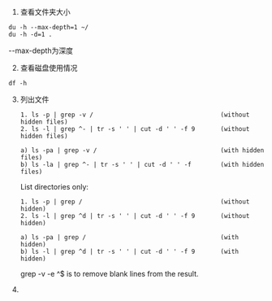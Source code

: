 1. 查看文件夹大小
```
du -h --max-depth=1 ~/
du -h -d=1 .
```
--max-depth为深度

2. 查看磁盘使用情况
```
df -h
```

3. 列出文件
    ```
    1. ls -p | grep -v /                                   (without hidden files)
    2. ls -l | grep ^- | tr -s ' ' | cut -d ' ' -f 9       (without hidden files)

    a) ls -pa | grep -v /                                  (with hidden files)
    b) ls -la | grep ^- | tr -s ' ' | cut -d ' ' -f        (with hidden files)
    ```

    List directories only:

    ```
    1. ls -p | grep /                                      (without hidden)
    2. ls -l | grep ^d | tr -s ' ' | cut -d ' ' -f 9       (without hidden)

    a) ls -pa | grep /                                     (with hidden)
    b) ls -l | grep ^d | tr -s ' ' | cut -d ' ' -f 9       (with hidden)
    ```
    grep -v -e ^$ is to remove blank lines from the result.

4.
